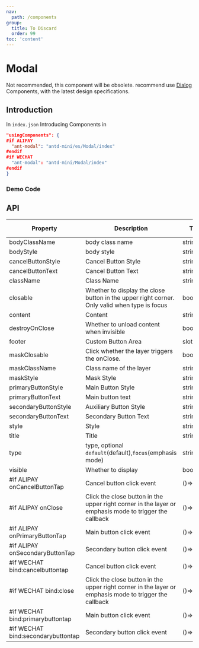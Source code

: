 ```yaml
---
nav:
  path: /components
group:
  title: To Discard
  order: 99
toc: 'content'
---
```


# Modal

Not recommended, this component will be obsolete. recommend use [Dialog](/components/dialog) Components, with the latest design specifications.

## Introduction

In `index.json` Introducing Components in

```json
"usingComponents": {
#if ALIPAY
  "ant-modal": "antd-mini/es/Modal/index"
#endif
#if WECHAT
  "ant-modal": "antd-mini/Modal/index"
#endif
}
```

### Demo Code

<code src='../../demo/pages/Modal/index'></code>

## API

| Property                               | Description                                              | Type         | Default Value    |
| ---------------------------------- | ------------------------------------------------- | ------------ | --------- |
| bodyClassName                      | body class name                                         | string       | -         |
| bodyStyle                          | body style                                         | string       | -         |
| cancelButtonStyle                  | Cancel Button Style                                      | string       | -         |
| cancelButtonText                   | Cancel Button Text                                      | string       | -         |
| className                          | Class Name                                              | string       | -         |
| closable                           | Whether to display the close button in the upper right corner. Only valid when type is focus | boolean      | -         |
| content                            | Content                                              | string\|slot | -         |
| destroyOnClose                     | Whether to unload content when invisible                              | boolean      | false     |
| footer                             | Custom Button Area                                      | slot         | -         |
| maskClosable                       | Click whether the layer triggers the onClose.                          | boolean      | true      |
| maskClassName                      | Class name of the layer                                        | string       | -         |
| maskStyle                          | Mask Style                                        | string       | -         |
| primaryButtonStyle                 | Main Button Style                                        | string       | -         |
| primaryButtonText                  | Main button text                                        | string       | -         |
| secondaryButtonStyle               | Auxiliary Button Style                                      | string       | -         |
| secondaryButtonText                | Secondary Button Text                                      | string       | -         |
| style                              | Style                                              | string       | -         |
| title                              | Title                                              | string\|slot | -         |
| type                               | type, optional `default`(default),`focus`(emphasis mode)     | string       | `default` |
| visible                            | Whether to display                                          | boolean      | false     |
| #if ALIPAY onCancelButtonTap       | Cancel button click event                                  | ()=>void     | -         |
| #if ALIPAY onClose                 | Click the close button in the upper right corner in the layer or emphasis mode to trigger the callback  | ()=>void     | -         |
| #if ALIPAY onPrimaryButtonTap      | Main button click event                                    | ()=>void     | -         |
| #if ALIPAY onSecondaryButtonTap    | Secondary button click event                                  | ()=>void     | -         |
| #if WECHAT bind:cancelbuttontap    | Cancel button click event                                  | ()=>void     | -         |
| #if WECHAT bind:close              | Click the close button in the upper right corner in the layer or emphasis mode to trigger the callback  | ()=>void     | -         |
| #if WECHAT bind:primarybuttontap   | Main button click event                                    | ()=>void     | -         |
| #if WECHAT bind:secondarybuttontap | Secondary button click event                                  | ()=>void     | -         |
